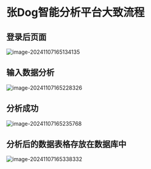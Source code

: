 # 张Dog智能分析平台大致流程



## 登录后页面

![image-20241107165134135](C:\Users\张家铭\AppData\Roaming\Typora\typora-user-images\image-20241107165134135.png)



## 输入数据分析

![image-20241107165228326](C:\Users\张家铭\AppData\Roaming\Typora\typora-user-images\image-20241107165228326.png)



## 分析成功

![image-20241107165235768](C:\Users\张家铭\AppData\Roaming\Typora\typora-user-images\image-20241107165235768.png)



## 分析后的数据表格存放在数据库中

![image-20241107165338332](C:\Users\张家铭\AppData\Roaming\Typora\typora-user-images\image-20241107165338332.png)

